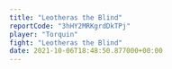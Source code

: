 ```yaml
---
title: "Leotheras the Blind"
reportCode: "3hHY2MRKgrdDkTPj"
player: "Torquin"
fight: "Leotheras the Blind"
date: 2021-10-06T18:48:50.877000+00:00
---
```

